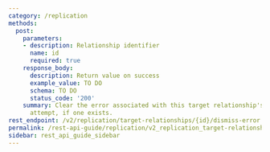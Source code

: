 ```yaml
---
category: /replication
methods:
  post:
    parameters:
    - description: Relationship identifier
      name: id
      required: true
    response_body:
      description: Return value on success
      example_value: TO DO
      schema: TO DO
      status_code: '200'
    summary: Clear the error associated with this target relationship's last replication
      attempt, if one exists.
rest_endpoint: /v2/replication/target-relationships/{id}/dismiss-error
permalink: /rest-api-guide/replication/v2_replication_target-relationships__id_dismiss-error.html
sidebar: rest_api_guide_sidebar
---
```

